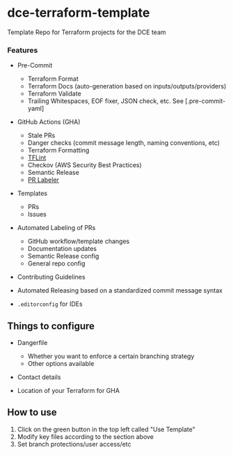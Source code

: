 # dce-terraform-template
Template Repo for Terraform projects for the DCE team


### Features
- Pre-Commit
  - Terraform Format
  - Terraform Docs (auto-generation based on inputs/outputs/providers)
  - Terraform Validate
  - Trailing Whitespaces, EOF fixer, JSON check, etc. See [.pre-commit-yaml]

- GitHub Actions (GHA)
  - Stale PRs
  - Danger checks (commit message length, naming conventions, etc)
  - Terraform Formatting
  - [TFLint](https://github.com/terraform-linters/tflint)
  - Checkov (AWS Security Best Practices)
  - Semantic Release
  - [PR Labeler](https://github.com/actions/labeler/blob/master/README.md)

- Templates
  - PRs
  - Issues

- Automated Labeling of PRs
  - GitHub workflow/template changes
  - Documentation updates
  - Semantic Release config
  - General repo config

- Contributing Guidelines
- Automated Releasing based on a standardized commit message syntax
- `.editorconfig` for IDEs

## Things to configure
- Dangerfile
  - Whether you want to enforce a certain branching strategy
  - Other options available

- Contact details
- Location of your Terraform for GHA

## How to use
1. Click on the green button in the top left called "Use Template"
2. Modify key files according to the section above
3. Set branch  protections/user access/etc
